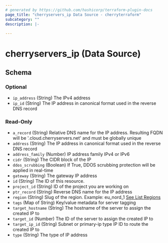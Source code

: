 ```yaml
---
# generated by https://github.com/hashicorp/terraform-plugin-docs
page_title: "cherryservers_ip Data Source - cherryterraform"
subcategory: ""
description: |-
  
---
```


# cherryservers_ip (Data Source)





<!-- schema generated by tfplugindocs -->
## Schema

### Optional

- `ip_address` (String) The IPv4 address
- `ip_id` (String) The IP address in canonical format used in the reverse DNS record

### Read-Only

- `a_record` (String) Relative DNS name for the IP address. Resulting FQDN will be '<relative-dns-name>.cloud.cherryservers.net' and must be globally unique
- `address` (String) The IP address in canonical format used in the reverse DNS record
- `address_family` (Number) IP address family IPv4 or IPv6
- `cidr` (String) The CIDR block of the IP
- `ddos_scrubbing` (Boolean) If True, DDOS scrubbing protection will be applied in real-time
- `gateway` (String) The gateway IP address
- `id` (String) The ID of this resource.
- `project_id` (String) ID of the project you are working on
- `ptr_record` (String) Reverse DNS name for the IP address
- `region` (String) Slug of the region. Example: eu_nord_1 [See List Regions](https://api.cherryservers.com/doc/#tag/Regions/operation/get-regions)
- `tags` (Map of String) Key/value metadata for server tagging
- `target_hostname` (String) The hostname of the server to assign the created IP to
- `target_id` (Number) The ID of the server to assign the created IP to
- `target_ip_id` (String) Subnet or primary-ip type IP ID to route the created IP to
- `type` (String) The type of IP address


